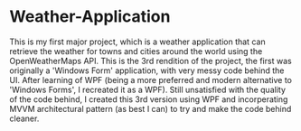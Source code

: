 # Weather-Application

This is my first major project, which is a weather application that can retrieve the weather for towns and cities around the world using the OpenWeatherMaps API. This is the 3rd rendition of the project, the first was originally a 'Windows Form' application, with very messy code behind the UI. After learning of WPF (being a more preferred and modern alternative to 'Windows Forms', I recreated it as a WPF). Still unsatisfied with the quality of the code behind, I created this 3rd version using WPF and incorperating MVVM architectural pattern (as best I can) to try and make the code behind cleaner.
